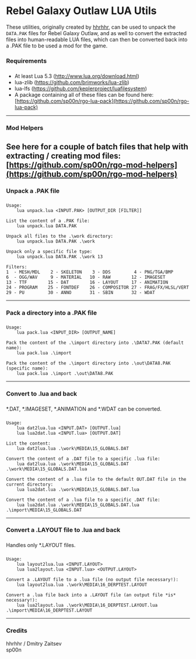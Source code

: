 # Rebel Galaxy Outlaw LUA Utils

These utilities, originally created by [hhrhhr](https://github.com/hhrhhr), can be used to unpack the `DATA.PAK` files for Rebel Galaxy Outlaw,
and as well to convert the extracted files into human-readable LUA files, which can then be converted back into a .PAK file
to be used a mod for the game.


### Requirements ###
###  
* At least Lua 5.3 (http://www.lua.org/download.html)
* lua-zlib (https://github.com/brimworks/lua-zlib)
* lua-lfs (https://github.com/keplerproject/luafilesystem)
* A package containing all of these files can be found here:  
[https://github.com/sp00n/rgo-lua-pack](https://github.com/sp00n/rgo-lua-pack)
---


### Mod Helpers ###
See here for a couple of batch files that help with extracting / creating mod files:  
[https://github.com/sp00n/rgo-mod-helpers](https://github.com/sp00n/rgo-mod-helpers)  
---


### Unpack a .PAK file ###
###  
```text
Usage:
    lua unpack.lua <INPUT.PAK> [OUTPUT_DIR [FILTER]]

List the content of a .PAK file:
    lua unpack.lua DATA.PAK

Unpack all files to the .\work directory:
    lua unpack.lua DATA.PAK .\work

Unpack only a specific file type:
    lua unpack.lua DATA.PAK .\work 13

Filters:
1  - MESH/MDL    2 - SKELETON    3 - DDS         4 - PNG/TGA/BMP
6  - OGG/WAV     9 - MATERIAL   10 - RAW        12 - IMAGESET
13 - TTF        15 - DAT        16 - LAYOUT     17 - ANIMATION
24 - PROGRAM    25 - FONTDEF    26 - COMPOSITOR 27 - FRAG/FX/HLSL/VERT
29 - PU         30 - ANNO       31 - SBIN       32 - WDAT
```
---

### Pack a directory into a .PAK file ###
###  
```text
Usage:
    lua pack.lua <INPUT_DIR> [OUTPUT_NAME]

Pack the content of the .\import directory into .\DATA7.PAK (default name):
    lua pack.lua .\import

Pack the content of the .\import directory into .\out\DATA8.PAK (specific name):
    lua pack.lua .\import .\out\DATA8.PAK
```
---

### Convert to .lua and back ###
###  
\*.DAT, \*.IMAGESET, \*.ANIMATION and \*.WDAT can be converted.
###  
```text
Usage:
    lua dat2lua.lua <INPUT.DAT> [OUTPUT.lua]
    lua lua2dat.lua <INPUT.lua> [OUTPUT.DAT]

List the content:
    lua dat2lua.lua .\work\MEDIA\15_GLOBALS.DAT

Convert the content of a .DAT file to a specific .lua file:
    lua dat2lua.lua .\work\MEDIA\15_GLOBALS.DAT .\work\MEDIA\15_GLOBALS.DAT.lua

Convert the content of a .lua file to the default OUT.DAT file in the current directory:
    lua lua2dat.lua .\work\MEDIA\15_GLOBALS.DAT.lua

Convert the content of a .lua file to a specific .DAT file:
    lua lua2dat.lua .\work\MEDIA\15_GLOBALS.DAT.lua .\import\MEDIA\15_GLOBALS.DAT
```
---

### Convert a .LAYOUT file to .lua and back ###
###  
Handles only \*.LAYOUT files.
###  
```text
Usage:
    lua layout2lua.lua <INPUT.LAYOUT>
    lua lua2layout.lua <INPUT.lua> <OUTPUT.LAYOUT>

Convert a .LAYOUT file to a .lua file (no output file necessary!):
    lua layout2lua.lua .\work\MEDIA\16_DERPTEST.LAYOUT

Convert a .lua file back into a .LAYOUT file (an output file *is* necessary!):
    lua lua2layout.lua .\work\MEDIA\16_DERPTEST.LAYOUT.lua .\import\MEDIA\16_DERPTEST.LAYOUT
```
---



### Credits
hhrhhr / Dmitry Zaitsev  
sp00n  
